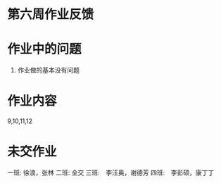 # 第六周作业反馈

# 作业中的问题
1. 作业做的基本没有问题

# 作业内容

9,10,11,12

# 未交作业
一班: 徐浪，张林
二班: 全交
三班:　李汪奥，谢德芳
四班:　李彭硕，康丁丁
